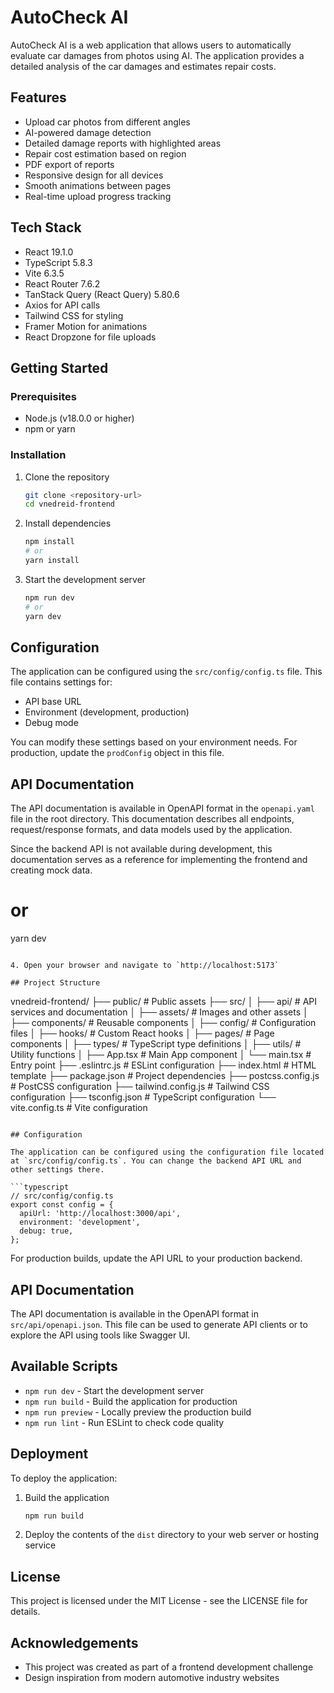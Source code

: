 # AutoCheck AI

AutoCheck AI is a web application that allows users to automatically evaluate car damages from photos using AI. The application provides a detailed analysis of the car damages and estimates repair costs.

## Features

- Upload car photos from different angles
- AI-powered damage detection
- Detailed damage reports with highlighted areas
- Repair cost estimation based on region
- PDF export of reports
- Responsive design for all devices
- Smooth animations between pages
- Real-time upload progress tracking

## Tech Stack

- React 19.1.0
- TypeScript 5.8.3
- Vite 6.3.5
- React Router 7.6.2
- TanStack Query (React Query) 5.80.6
- Axios for API calls
- Tailwind CSS for styling
- Framer Motion for animations
- React Dropzone for file uploads

## Getting Started

### Prerequisites

- Node.js (v18.0.0 or higher)
- npm or yarn

### Installation

1. Clone the repository
   ```bash
   git clone <repository-url>
   cd vnedreid-frontend
   ```

2. Install dependencies
   ```bash
   npm install
   # or
   yarn install
   ```

3. Start the development server
   ```bash
   npm run dev
   # or
   yarn dev
   ```

## Configuration

The application can be configured using the `src/config/config.ts` file. This file contains settings for:

- API base URL
- Environment (development, production)
- Debug mode

You can modify these settings based on your environment needs. For production, update the `prodConfig` object in this file.

## API Documentation

The API documentation is available in OpenAPI format in the `openapi.yaml` file in the root directory. This documentation describes all endpoints, request/response formats, and data models used by the application.

Since the backend API is not available during development, this documentation serves as a reference for implementing the frontend and creating mock data.
   # or
   yarn dev
   ```

4. Open your browser and navigate to `http://localhost:5173`

## Project Structure

```
vnedreid-frontend/
├── public/              # Public assets
├── src/
│   ├── api/             # API services and documentation
│   ├── assets/          # Images and other assets
│   ├── components/      # Reusable components
│   ├── config/          # Configuration files
│   ├── hooks/           # Custom React hooks
│   ├── pages/           # Page components
│   ├── types/           # TypeScript type definitions
│   ├── utils/           # Utility functions
│   ├── App.tsx          # Main App component
│   └── main.tsx         # Entry point
├── .eslintrc.js         # ESLint configuration
├── index.html           # HTML template
├── package.json         # Project dependencies
├── postcss.config.js    # PostCSS configuration
├── tailwind.config.js   # Tailwind CSS configuration
├── tsconfig.json        # TypeScript configuration
└── vite.config.ts       # Vite configuration
```

## Configuration

The application can be configured using the configuration file located at `src/config/config.ts`. You can change the backend API URL and other settings there.

```typescript
// src/config/config.ts
export const config = {
  apiUrl: 'http://localhost:3000/api',
  environment: 'development',
  debug: true,
};
```

For production builds, update the API URL to your production backend.

## API Documentation

The API documentation is available in the OpenAPI format in `src/api/openapi.json`. This file can be used to generate API clients or to explore the API using tools like Swagger UI.

## Available Scripts

- `npm run dev` - Start the development server
- `npm run build` - Build the application for production
- `npm run preview` - Locally preview the production build
- `npm run lint` - Run ESLint to check code quality

## Deployment

To deploy the application:

1. Build the application
   ```bash
   npm run build
   ```

2. Deploy the contents of the `dist` directory to your web server or hosting service

## License

This project is licensed under the MIT License - see the LICENSE file for details.

## Acknowledgements

- This project was created as part of a frontend development challenge
- Design inspiration from modern automotive industry websites
